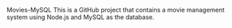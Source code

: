 Movies-MySQL
This is a GitHub project that contains a movie management system using Node.js and MySQL as the database.
